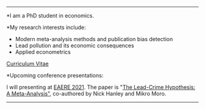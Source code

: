 ---



*I am a PhD student in economics.

*My research interests include:

- Modern meta-analysis methods and publication bias detection
- Lead pollution and its economic consequences
- Applied econometrics

<p><a href="/assets/images/CV_AH_2021.pdf">Curriculum Vitae</a></p>


*Upcoming conference presentations:

I will presenting at [EAERE 2021](http://www.eaere-conferences.org/). The paper is "[The Lead-Crime Hypothesis: A Meta-Analysis"]("/home/assets/images/LeadCrimeMetaAnalysis_20210429.pdf"), co-authored by Nick Hanley and Mikro Moro.


----
